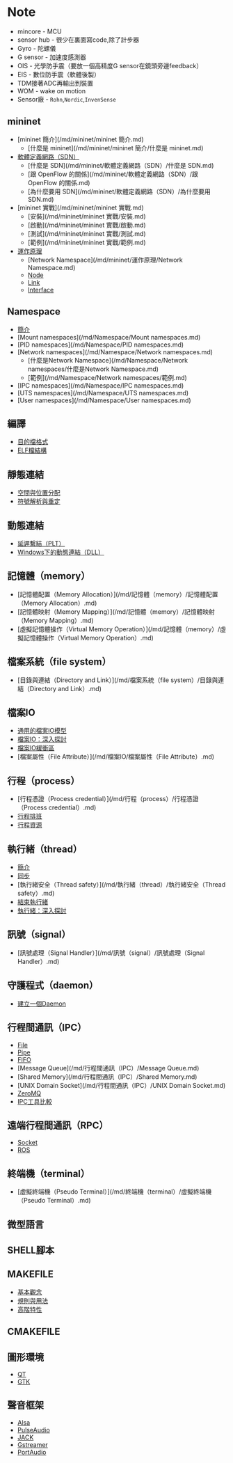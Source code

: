# Note
- mincore - MCU
- sensor hub - 很少在裏面寫code,除了計步器
- Gyro - 陀螺儀
- G sensor - 加速度感測器
- OIS - 光學防手震（要放一個高精度G sensor在鏡頭旁邊feedback）
- EIS - 數位防手震（軟體後製）
- TDM接著ADC再輸出到裝置
- WOM - wake on motion
- Sensor廠 - `Rohn`,`Nordic`,`InvenSense`


## mininet
* [mininet 簡介](/md/mininet/mininet 簡介.md)
  * [什麼是 mininet](/md/mininet/mininet 簡介/什麼是 mininet.md)
* [軟體定義網路（SDN）](/md/mininet/軟體定義網路（SDN）.md)
  * [什麼是 SDN](/md/mininet/軟體定義網路（SDN）/什麼是 SDN.md)
  * [跟 OpenFlow 的關係](/md/mininet/軟體定義網路（SDN）/跟 OpenFlow 的關係.md)
  * [為什麼要用 SDN](/md/mininet/軟體定義網路（SDN）/為什麼要用 SDN.md)
* [mininet 實戰](/md/mininet/mininet 實戰.md)
  * [安裝](/md/mininet/mininet 實戰/安裝.md)
  * [啟動](/md/mininet/mininet 實戰/啟動.md)
  * [測試](/md/mininet/mininet 實戰/測試.md)
  * [範例](/md/mininet/mininet 實戰/範例.md)
* [運作原理](/md/mininet/運作原理.md)
  * [Network Namespace](/md/mininet/運作原理/Network Namespace.md)
  * [Node](/md/mininet/運作原理/Node.md)
  * [Link](/md/mininet/運作原理/Link.md)
  * [Interface](/md/mininet/運作原理/Interface.md)

## Namespace
* [簡介](/md/Namespace/簡介.md)
* [Mount namespaces](/md/Namespace/Mount namespaces.md)
* [PID namespaces](/md/Namespace/PID namespaces.md)
* [Network namespaces](/md/Namespace/Network namespaces.md)
  * [什麼是Network Namespace](/md/Namespace/Network namespaces/什麼是Network Namespace.md)
  * [範例](/md/Namespace/Network namespaces/範例.md)
* [IPC namespaces](/md/Namespace/IPC namespaces.md)
* [UTS namespaces](/md/Namespace/UTS namespaces.md)
* [User namespaces](/md/Namespace/User namespaces.md)

## 編譯
* [目的檔格式](/md/編譯/目的檔格式.md)
* [ELF檔結構](/md/編譯/ELF檔結構.md)

## 靜態連結
* [空間與位置分配](/md/靜態連結/空間與位置分配.md)
* [符號解析與重定](/md/靜態連結/符號解析與重定.md)

## 動態連結
* [延遲繫結（PLT）](/md/動態連結/延遲繫結（PLT）.md)
* [Windows下的動態連結（DLL）](/md/動態連結/Windows下的動態連結（DLL）.md)

## 記憶體（memory）
* [記憶體配置（Memory Allocation）](/md/記憶體（memory）/記憶體配置（Memory Allocation）.md)
* [記憶體映射（Memory Mapping）](/md/記憶體（memory）/記憶體映射（Memory Mapping）.md)
* [虛擬記憶體操作（Virtual Memory Operation）](/md/記憶體（memory）/虛擬記憶體操作（Virtual Memory Operation）.md)

## 檔案系統（file system）
* [目錄與連結（Directory and Link）](/md/檔案系統（file system）/目錄與連結（Directory and Link）.md)

## 檔案IO
* [通用的檔案IO模型](/md/檔案IO/通用的檔案IO模型.md)
* [檔案IO：深入探討](/md/檔案IO/檔案IO：深入探討.md)
* [檔案IO緩衝區](/md/檔案IO/檔案IO緩衝區.md)
* [檔案屬性（File Attribute）](/md/檔案IO/檔案屬性（File Attribute）.md)

## 行程（process）
* [行程憑證（Process credential）](/md/行程（process）/行程憑證（Process credential）.md)
* [行程排班](/md/行程（process）/行程排班.md)
* [行程資源](/md/行程（process）/行程資源.md)

## 執行緒（thread）
* [簡介](/md/執行緒（thread）/簡介.md)
* [同步](/md/執行緒（thread）/同步.md)
* [執行緒安全（Thread safety）](/md/執行緒（thread）/執行緒安全（Thread safety）.md)
* [結束執行緒](/md/執行緒（thread）/結束執行緒.md)
* [執行緒：深入探討](/md/執行緒（thread）/執行緒：深入探討.md)

## 訊號（signal）
* [訊號處理（Signal Handler）](/md/訊號（signal）/訊號處理（Signal Handler）.md)

## 守護程式（daemon）
* [建立一個Daemon](/md/守護程式（daemon）/建立一個Daemon.md)

## 行程間通訊（IPC）
* [File](/md/行程間通訊（IPC）/File.md)
* [Pipe](/md/行程間通訊（IPC）/Pipe.md)
* [FIFO](/md/行程間通訊（IPC）/FIFO.md)
* [Message Queue](/md/行程間通訊（IPC）/Message Queue.md)
* [Shared Memory](/md/行程間通訊（IPC）/Shared Memory.md)
* [UNIX Domain Socket](/md/行程間通訊（IPC）/UNIX Domain Socket.md)
* [ZeroMQ](/md/行程間通訊（IPC）/ZeroMQ.md)
* [IPC工具比較](/md/行程間通訊（IPC）/IPC工具比較.md)

## 遠端行程間通訊（RPC）
* [Socket](/md/遠端行程間通訊（RPC）/Socket.md)
* [ROS](/md/遠端行程間通訊（RPC）/ROS.md)

## 終端機（terminal）
* [虛擬終端機（Pseudo Terminal）](/md/終端機（terminal）/虛擬終端機（Pseudo Terminal）.md)

## 微型語言

## SHELL腳本

## MAKEFILE
* [基本觀念](/md/MAKEFILE/基本觀念.md)
* [規則與用法](/md/MAKEFILE/規則與用法.md)
* [高階特性](/md/MAKEFILE/高階特性.md)

## CMAKEFILE

## 圖形環境
* [QT](/md/圖形環境/QT.md)
* [GTK](/md/圖形環境/GTK.md)

## 聲音框架
* [Alsa](/md/聲音框架/Alsa.md)
* [PulseAudio](/md/聲音框架/PulseAudio.md)
* [JACK](/md/聲音框架/JACK.md)
* [Gstreamer](/md/聲音框架/Gstreamer.md)
* [PortAudio](/md/聲音框架/PortAudio.md)
